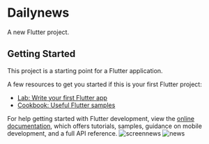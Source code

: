 # Dailynews

A new Flutter project.

## Getting Started

This project is a starting point for a Flutter application.

A few resources to get you started if this is your first Flutter project:

- [Lab: Write your first Flutter app](https://docs.flutter.dev/get-started/codelab)
- [Cookbook: Useful Flutter samples](https://docs.flutter.dev/cookbook)

For help getting started with Flutter development, view the
[online documentation](https://docs.flutter.dev/), which offers tutorials,
samples, guidance on mobile development, and a full API reference.
![screennews](https://user-images.githubusercontent.com/108743395/219367895-fdc555ee-228a-40e7-9c23-ae49075720d3.png)
![news](https://user-images.githubusercontent.com/108743395/219367919-414ee85a-ad37-4e61-91d3-8dbaf5ec3a6a.png)
